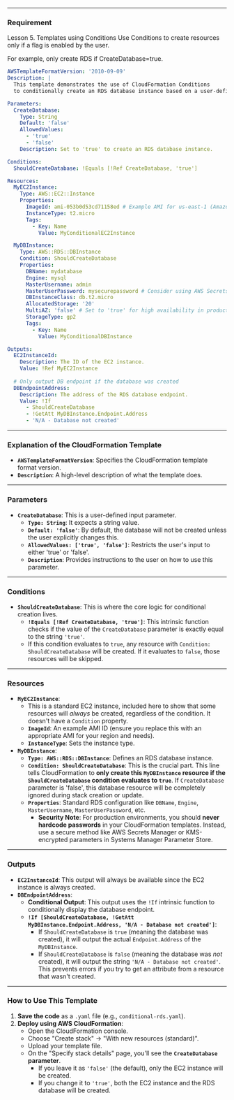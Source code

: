 
-----
### Requirement

Lesson 5. Templates using Conditions
Use Conditions to create resources only if a flag is enabled by the user.

For example, only create RDS if CreateDatabase=true.


```yaml
AWSTemplateFormatVersion: '2010-09-09'
Description: |
  This template demonstrates the use of CloudFormation Conditions
  to conditionally create an RDS database instance based on a user-defined parameter.

Parameters:
  CreateDatabase:
    Type: String
    Default: 'false'
    AllowedValues:
      - 'true'
      - 'false'
    Description: Set to 'true' to create an RDS database instance.

Conditions:
  ShouldCreateDatabase: !Equals [!Ref CreateDatabase, 'true']

Resources:
  MyEC2Instance:
    Type: AWS::EC2::Instance
    Properties:
      ImageId: ami-053b0d53cd71158ed # Example AMI for us-east-1 (Amazon Linux 2023 HVM kernel-6.1)
      InstanceType: t2.micro
      Tags:
        - Key: Name
          Value: MyConditionalEC2Instance

  MyDBInstance:
    Type: AWS::RDS::DBInstance
    Condition: ShouldCreateDatabase
    Properties:
      DBName: mydatabase
      Engine: mysql
      MasterUsername: admin
      MasterUserPassword: mysecurepassword # Consider using AWS Secrets Manager for production
      DBInstanceClass: db.t2.micro
      AllocatedStorage: '20'
      MultiAZ: 'false' # Set to 'true' for high availability in production
      StorageType: gp2
      Tags:
        - Key: Name
          Value: MyConditionalDBInstance

Outputs:
  EC2InstanceId:
    Description: The ID of the EC2 instance.
    Value: !Ref MyEC2Instance
  
  # Only output DB endpoint if the database was created
  DBEndpointAddress:
    Description: The address of the RDS database endpoint.
    Value: !If
      - ShouldCreateDatabase
      - !GetAtt MyDBInstance.Endpoint.Address
      - 'N/A - Database not created'
```

-----

### Explanation of the CloudFormation Template

  * **`AWSTemplateFormatVersion`**: Specifies the CloudFormation template format version.
  * **`Description`**: A high-level description of what the template does.

-----

### Parameters

  * **`CreateDatabase`**: This is a user-defined input parameter.
      * **`Type: String`**: It expects a string value.
      * **`Default: 'false'`**: By default, the database will not be created unless the user explicitly changes this.
      * **`AllowedValues: ['true', 'false']`**: Restricts the user's input to either 'true' or 'false'.
      * **`Description`**: Provides instructions to the user on how to use this parameter.

-----

### Conditions

  * **`ShouldCreateDatabase`**: This is where the core logic for conditional creation lives.
      * **`!Equals [!Ref CreateDatabase, 'true']`**: This intrinsic function checks if the value of the `CreateDatabase` parameter is exactly equal to the string `'true'`.
      * If this condition evaluates to `true`, any resource with `Condition: ShouldCreateDatabase` will be created. If it evaluates to `false`, those resources will be skipped.

-----

### Resources

  * **`MyEC2Instance`**:
      * This is a standard EC2 instance, included here to show that some resources will *always* be created, regardless of the condition. It doesn't have a `Condition` property.
      * **`ImageId`**: An example AMI ID (ensure you replace this with an appropriate AMI for your region and needs).
      * **`InstanceType`**: Sets the instance type.
  * **`MyDBInstance`**:
      * **`Type: AWS::RDS::DBInstance`**: Defines an RDS database instance.
      * **`Condition: ShouldCreateDatabase`**: This is the crucial part. This line tells CloudFormation to **only create this `MyDBInstance` resource if the `ShouldCreateDatabase` condition evaluates to `true`**. If `CreateDatabase` parameter is 'false', this database resource will be completely ignored during stack creation or update.
      * **`Properties`**: Standard RDS configuration like `DBName`, `Engine`, `MasterUsername`, `MasterUserPassword`, etc.
          * **Security Note**: For production environments, you should **never hardcode passwords** in your CloudFormation templates. Instead, use a secure method like AWS Secrets Manager or KMS-encrypted parameters in Systems Manager Parameter Store.

-----

### Outputs

  * **`EC2InstanceId`**: This output will always be available since the EC2 instance is always created.
  * **`DBEndpointAddress`**:
      * **Conditional Output**: This output uses the `!If` intrinsic function to conditionally display the database endpoint.
      * **`!If [ShouldCreateDatabase, !GetAtt MyDBInstance.Endpoint.Address, 'N/A - Database not created']`**:
          * If `ShouldCreateDatabase` is `true` (meaning the database was created), it will output the actual `Endpoint.Address` of the `MyDBInstance`.
          * If `ShouldCreateDatabase` is `false` (meaning the database was *not* created), it will output the string `'N/A - Database not created'`. This prevents errors if you try to get an attribute from a resource that wasn't created.

-----

### How to Use This Template

1.  **Save the code** as a `.yaml` file (e.g., `conditional-rds.yaml`).
2.  **Deploy using AWS CloudFormation**:
      * Open the CloudFormation console.
      * Choose "Create stack" -\> "With new resources (standard)".
      * Upload your template file.
      * On the "Specify stack details" page, you'll see the **`CreateDatabase` parameter**.
          * If you leave it as `'false'` (the default), only the EC2 instance will be created.
          * If you change it to `'true'`, both the EC2 instance and the RDS database will be created.

